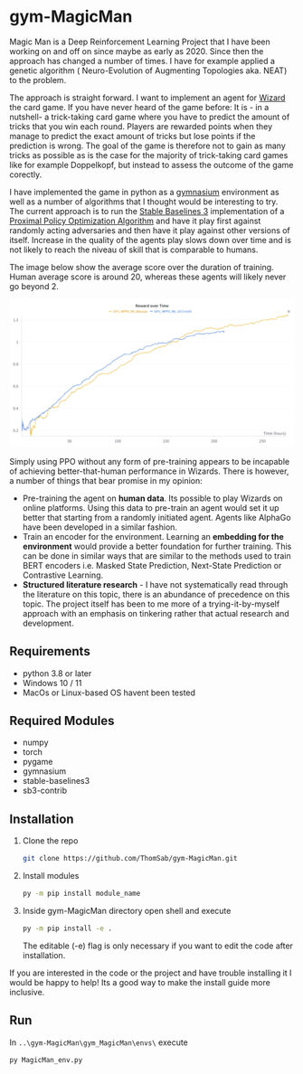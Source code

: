 # gym-MagicMan

Magic Man is a Deep Reinforcement Learning Project that I have been working on and off on since maybe as early as 2020. Since then the approach has changed a number of times. I have for example applied a genetic algorithm ( Neuro-Evolution of Augmenting Topologies aka. NEAT) to the problem. 

The approach is straight forward. I want to implement an agent for [Wizard](https://en.wikipedia.org/wiki/Wizard_(card_game)) the card game. If you have never heard of the game before: It is - in a nutshell- a trick-taking card game where you have to predict the amount of tricks that you win each round. Players are rewarded points when they manage to predict the exact amount of tricks but lose points if the prediction is wrong. The goal of the game is therefore not to gain as many tricks as possible as is the case for the majority of trick-taking card games like for example Doppelkopf, but instead to assess the outcome of the game corectly.

I have implemented the game in python as a [gymnasium](https://gymnasium.farama.org/) environment as well as a number of algorithms that I thought would be interesting to try. The current approach is to run the [Stable Baselines 3](https://stable-baselines3.readthedocs.io/en/master/modules/ppo.html) implementation of a [Proximal Policy Optimization Algorithm](https://arxiv.org/abs/1707.06347) and have it play first against randomly acting adversaries and then have it play against other versions of itself. Increase in the quality of the agents play slows down over time and is not likely to reach the niveau of skill that is comparable to humans.

The image below show the average score over the duration of training. Human average score is around 20, whereas these agents will likely never go beyond 2.

<div>
<img src="score curves.png" alt="training progress" width="1000"/>
</div>

Simply using PPO without any form of pre-training appears to be incapable of achieving better-that-human performance in Wizards.
There is however, a number of things that bear promise in my opinion:
 - Pre-training the agent on **human data**. Its possible to play Wizards on online platforms. Using this data to pre-train an agent would set it up better that starting from a randomly initiated agent. Agents like AlphaGo have been developed in a similar fashion.
 - Train an encoder for the environment. Learning an **embedding for the environment** would provide a better foundation for further training. This can be done in similar ways that are similar to the methods used to train BERT encoders i.e. Masked State Prediction, Next-State Prediction or Contrastive Learning.
 - **Structured literature research** - I have not systematically read through the literature on this topic, there is an abundance of precedence on this topic. The project itself has been to me more of a trying-it-by-myself approach with an emphasis on tinkering rather that actual research and development.


## Requirements

- python 3.8 or later
- Windows 10 / 11
- MacOs or Linux-based OS havent been tested

## Required Modules
- numpy
- torch
- pygame
- gymnasium
- stable-baselines3
- sb3-contrib

## Installation

1. Clone the repo
   ```sh
   git clone https://github.com/ThomSab/gym-MagicMan.git
   ```
2. Install modules
   ```sh
   py -m pip install module_name
   ```
3. Inside gym-MagicMan directory open shell and execute
   ```sh
   py -m pip install -e . 
   ```

   The editable (-e) flag is only necessary if you want to edit the code after installation.

If you are interested in the code or the project and have trouble installing it I would be happy to help!  Its a good way to make the install guide more inclusive.
 
## Run
In ```..\gym-MagicMan\gym_MagicMan\envs\``` execute 

```sh
py MagicMan_env.py
```


 

